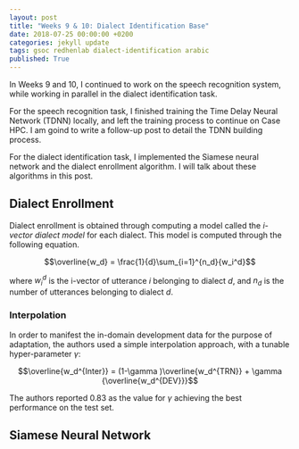 ```yaml
---
layout: post
title: "Weeks 9 & 10: Dialect Identification Base"
date: 2018-07-25 00:00:00 +0200
categories: jekyll update
tags: gsoc redhenlab dialect-identification arabic
published: True
---
```


In Weeks 9 and 10, I continued to work on the speech recognition system, while working in parallel in the dialect identification task.

For the speech recognition task, I finished training the Time Delay Neural Network (TDNN) locally, and left the training process to continue on Case HPC. I am goind to write a follow-up post to detail the TDNN building process.

For the dialect identification task, I implemented the Siamese neural network and the dialect enrollment algorithm. I will talk about these algorithms in this post.

## Dialect Enrollment
Dialect enrollment is obtained through computing a model called the *i-vector dialect model* for each dialect. This model is computed through the following equation.

$$\overline{w_d} = \frac{1}{d}\sum_{i=1}^{n_d}{w_i^d}$$

where $w_i^d$ is the i-vector of utterance $i$ belonging to dialect $d$, and $n_d$ is the number of utterances belonging to dialect $d$.

### Interpolation

In order to manifest the in-domain development data for the purpose of adaptation, the authors used a simple interpolation approach, with a tunable hyper-parameter $\gamma$:

$$\overline{w_d^{Inter}} = (1-\gamma )\overline{w_d^{TRN}} + \gamma {\overline{w_d^{DEV}}}$$

The authors reported 0.83 as the value for $\gamma$ achieving the best performance on the test set.

## Siamese Neural Network